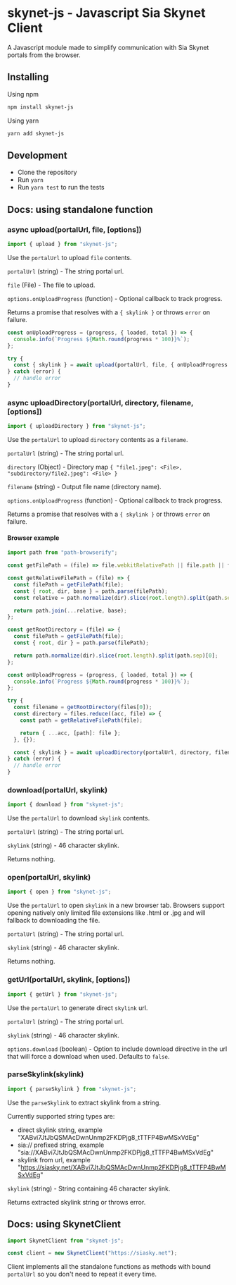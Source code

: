 # skynet-js - Javascript Sia Skynet Client

A Javascript module made to simplify communication with Sia Skynet portals from the browser.

## Installing

Using npm

```sh
npm install skynet-js
```

Using yarn

```sh
yarn add skynet-js
```

## Development

- Clone the repository
- Run `yarn`
- Run `yarn test` to run the tests

## Docs: using standalone function

### async upload(portalUrl, file, [options])

```javascript
import { upload } from "skynet-js";
```

Use the `portalUrl` to upload `file` contents.

`portalUrl` (string) - The string portal url.

`file` (File) - The file to upload.

`options.onUploadProgress` (function) - Optional callback to track progress.

Returns a promise that resolves with a `{ skylink }` or throws `error` on failure.

```javascript
const onUploadProgress = (progress, { loaded, total }) => {
  console.info(`Progress ${Math.round(progress * 100)}%`);
};

try {
  const { skylink } = await upload(portalUrl, file, { onUploadProgress });
} catch (error) {
  // handle error
}
```

### async uploadDirectory(portalUrl, directory, filename, [options])

```javascript
import { uploadDirectory } from "skynet-js";
```

Use the `portalUrl` to upload `directory` contents as a `filename`.

`portalUrl` (string) - The string portal url.

`directory` (Object) - Directory map `{ "file1.jpeg": <File>, "subdirectory/file2.jpeg": <File> }`

`filename` (string) - Output file name (directory name).

`options.onUploadProgress` (function) - Optional callback to track progress.

Returns a promise that resolves with a `{ skylink }` or throws `error` on failure.

#### Browser example

```javascript
import path from "path-browserify";

const getFilePath = (file) => file.webkitRelativePath || file.path || file.name;

const getRelativeFilePath = (file) => {
  const filePath = getFilePath(file);
  const { root, dir, base } = path.parse(filePath);
  const relative = path.normalize(dir).slice(root.length).split(path.sep).slice(1);

  return path.join(...relative, base);
};

const getRootDirectory = (file) => {
  const filePath = getFilePath(file);
  const { root, dir } = path.parse(filePath);

  return path.normalize(dir).slice(root.length).split(path.sep)[0];
};

const onUploadProgress = (progress, { loaded, total }) => {
  console.info(`Progress ${Math.round(progress * 100)}%`);
};

try {
  const filename = getRootDirectory(files[0]);
  const directory = files.reduce((acc, file) => {
    const path = getRelativeFilePath(file);

    return { ...acc, [path]: file };
  }, {});

  const { skylink } = await uploadDirectory(portalUrl, directory, filename, { onUploadProgress });
} catch (error) {
  // handle error
}
```

### download(portalUrl, skylink)

```javascript
import { download } from "skynet-js";
```

Use the `portalUrl` to download `skylink` contents.

`portalUrl` (string) - The string portal url.

`skylink` (string) - 46 character skylink.

Returns nothing.

### open(portalUrl, skylink)

```javascript
import { open } from "skynet-js";
```

Use the `portalUrl` to open `skylink` in a new browser tab. Browsers support opening natively only limited file extensions like .html or .jpg and will fallback to downloading the file.

`portalUrl` (string) - The string portal url.

`skylink` (string) - 46 character skylink.

Returns nothing.

### getUrl(portalUrl, skylink, [options])

```javascript
import { getUrl } from "skynet-js";
```

Use the `portalUrl` to generate direct `skylink` url.

`portalUrl` (string) - The string portal url.

`skylink` (string) - 46 character skylink.

`options.download` (boolean) - Option to include download directive in the url that will force a download when used. Defaults to `false`.

### parseSkylink(skylink)

```javascript
import { parseSkylink } from "skynet-js";
```

Use the `parseSkylink` to extract skylink from a string.

Currently supported string types are:

- direct skylink string, example "XABvi7JtJbQSMAcDwnUnmp2FKDPjg8_tTTFP4BwMSxVdEg"
- sia:// prefixed string, example "sia://XABvi7JtJbQSMAcDwnUnmp2FKDPjg8_tTTFP4BwMSxVdEg"
- skylink from url, example "https://siasky.net/XABvi7JtJbQSMAcDwnUnmp2FKDPjg8_tTTFP4BwMSxVdEg"

`skylink` (string) - String containing 46 character skylink.

Returns extracted skylink string or throws error.

## Docs: using SkynetClient

```javascript
import SkynetClient from "skynet-js";

const client = new SkynetClient("https://siasky.net");
```

Client implements all the standalone functions as methods with bound `portalUrl` so you don't need to repeat it every time.
